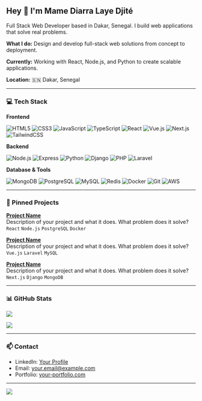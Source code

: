 ## Hey 👋 I'm Mame Diarra Laye Djité

Full Stack Web Developer based in Dakar, Senegal. I build web applications that solve real problems.

**What I do:** Design and develop full-stack web solutions from concept to deployment.

**Currently:** Working with React, Node.js, and Python to create scalable applications.

**Location:** 🇸🇳 Dakar, Senegal

---

### 💻 Tech Stack

**Frontend**

![HTML5](https://img.shields.io/badge/-HTML5-E34F26?style=flat-square&logo=html5&logoColor=white)
![CSS3](https://img.shields.io/badge/-CSS3-1572B6?style=flat-square&logo=css3&logoColor=white)
![JavaScript](https://img.shields.io/badge/-JavaScript-F7DF1E?style=flat-square&logo=javascript&logoColor=black)
![TypeScript](https://img.shields.io/badge/-TypeScript-3178C6?style=flat-square&logo=typescript&logoColor=white)
![React](https://img.shields.io/badge/-React-61DAFB?style=flat-square&logo=react&logoColor=black)
![Vue.js](https://img.shields.io/badge/-Vue.js-4FC08D?style=flat-square&logo=vue.js&logoColor=white)
![Next.js](https://img.shields.io/badge/-Next.js-000000?style=flat-square&logo=next.js&logoColor=white)
![TailwindCSS](https://img.shields.io/badge/-TailwindCSS-06B6D4?style=flat-square&logo=tailwind-css&logoColor=white)

**Backend**

![Node.js](https://img.shields.io/badge/-Node.js-339933?style=flat-square&logo=node.js&logoColor=white)
![Express](https://img.shields.io/badge/-Express-000000?style=flat-square&logo=express&logoColor=white)
![Python](https://img.shields.io/badge/-Python-3776AB?style=flat-square&logo=python&logoColor=white)
![Django](https://img.shields.io/badge/-Django-092E20?style=flat-square&logo=django&logoColor=white)
![PHP](https://img.shields.io/badge/-PHP-777BB4?style=flat-square&logo=php&logoColor=white)
![Laravel](https://img.shields.io/badge/-Laravel-FF2D20?style=flat-square&logo=laravel&logoColor=white)

**Database & Tools**

![MongoDB](https://img.shields.io/badge/-MongoDB-47A248?style=flat-square&logo=mongodb&logoColor=white)
![PostgreSQL](https://img.shields.io/badge/-PostgreSQL-4169E1?style=flat-square&logo=postgresql&logoColor=white)
![MySQL](https://img.shields.io/badge/-MySQL-4479A1?style=flat-square&logo=mysql&logoColor=white)
![Redis](https://img.shields.io/badge/-Redis-DC382D?style=flat-square&logo=redis&logoColor=white)
![Docker](https://img.shields.io/badge/-Docker-2496ED?style=flat-square&logo=docker&logoColor=white)
![Git](https://img.shields.io/badge/-Git-F05032?style=flat-square&logo=git&logoColor=white)
![AWS](https://img.shields.io/badge/-AWS-232F3E?style=flat-square&logo=amazon-aws&logoColor=white)

---

### 🚀 Pinned Projects

**[Project Name](https://github.com/mamediarralaydejite/project-name)**  
Description of your project and what it does. What problem does it solve?  
`React` `Node.js` `PostgreSQL` `Docker`

**[Project Name](https://github.com/mamediarralaydejite/project-name)**  
Description of your project and what it does. What problem does it solve?  
`Vue.js` `Laravel` `MySQL`

**[Project Name](https://github.com/mamediarralaydejite/project-name)**  
Description of your project and what it does. What problem does it solve?  
`Next.js` `Django` `MongoDB`

---

### 📊 GitHub Stats

![](https://github-readme-stats.vercel.app/api?username=mamediarralaydejite&show_icons=true&theme=transparent&hide_border=true&title_color=3b82f6&icon_color=3b82f6&text_color=333&bg_color=ffffff)

![](https://github-readme-stats.vercel.app/api/top-langs/?username=mamediarralaydejite&layout=compact&theme=transparent&hide_border=true&title_color=3b82f6&text_color=333&bg_color=ffffff)

---

### 📫 Contact

- LinkedIn: [Your Profile](https://linkedin.com/in/your-profile)
- Email: your.email@example.com
- Portfolio: [your-portfolio.com](https://your-portfolio.com)

---

![](https://komarev.com/ghpvc/?username=mamediarralaydejite&color=blue&style=flat)
